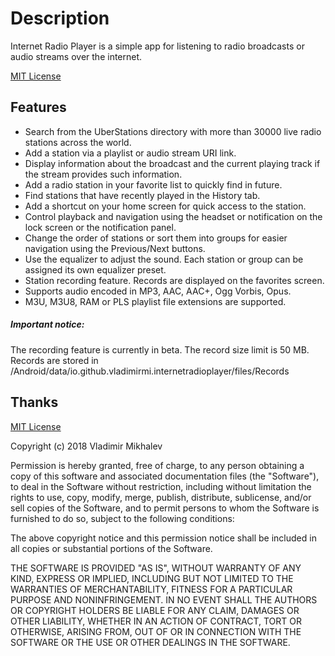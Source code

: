 # Description

Internet Radio Player is a simple app for listening to radio broadcasts or audio streams over the internet.

[MIT License](https://github.com/VladimirMi/InternetRadioPlayer/blob/master/LICENSE)
## Features

- Search from the UberStations directory with more than 30000 live radio stations across the world.
- Add a station via a playlist or audio stream URI link.
- Display information about the broadcast and the current playing track if the stream provides such information.
- Add a radio station in your favorite list to quickly find in future.
- Find stations that have recently played in the History tab.
- Add a shortcut on your home screen for quick access to the station.
- Control playback and navigation using the headset or notification on the lock screen or the notification panel.
- Change the order of stations or sort them into groups for easier navigation using the Previous/Next buttons.
- Use the equalizer to adjust the sound. Each station or group can be assigned its own equalizer preset.
- Station recording feature. Records are displayed on the favorites screen.
- Supports audio encoded in MP3, AAC, AAC+, Ogg Vorbis, Opus.
- M3U, M3U8, RAM or PLS playlist file extensions are supported.

##### Important notice:
The recording feature is currently in beta. The record size limit is 50 MB.
Records are stored in /Android/data/io.github.vladimirmi.internetradioplayer/files/Records
 

    
## Thanks

[MIT License](https://github.com/VladimirMi/InternetRadioPlayer/blob/master/LICENSE)

Copyright (c) 2018 Vladimir Mikhalev

Permission is hereby granted, free of charge, to any person obtaining a copy
of this software and associated documentation files (the "Software"), to deal
in the Software without restriction, including without limitation the rights
to use, copy, modify, merge, publish, distribute, sublicense, and/or sell
copies of the Software, and to permit persons to whom the Software is
furnished to do so, subject to the following conditions:

The above copyright notice and this permission notice shall be included in all
copies or substantial portions of the Software.

THE SOFTWARE IS PROVIDED "AS IS", WITHOUT WARRANTY OF ANY KIND, EXPRESS OR
IMPLIED, INCLUDING BUT NOT LIMITED TO THE WARRANTIES OF MERCHANTABILITY,
FITNESS FOR A PARTICULAR PURPOSE AND NONINFRINGEMENT. IN NO EVENT SHALL THE
AUTHORS OR COPYRIGHT HOLDERS BE LIABLE FOR ANY CLAIM, DAMAGES OR OTHER
LIABILITY, WHETHER IN AN ACTION OF CONTRACT, TORT OR OTHERWISE, ARISING FROM,
OUT OF OR IN CONNECTION WITH THE SOFTWARE OR THE USE OR OTHER DEALINGS IN THE
SOFTWARE.
